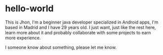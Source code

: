 # hello-world

This is Jhon, I'm a beginner java developer specialized in Android apps, I'm based in Madrid and I have 29 years old.
I just want, just like the rest here, learn more about it and probably collaborate with some projects to earn more experience. 

I someone know about something, please let me know. 


